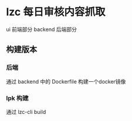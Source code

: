 # lzc 每日审核内容抓取

ui 前端部分
backend 后端部分

## 构建版本
### 后端

通过 backend 中的 Dockerfile 构建一个docker镜像

### lpk 构建 

通过 lzc-cli build
